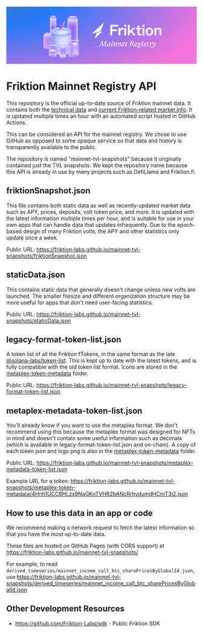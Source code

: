 ![Friktion Mainnet Registry](/banner.png)

# Friktion Mainnet Registry API

This repository is the official up-to-date source of Friktion mainnet data. It contains both the [technical data](https://friktion-labs.github.io/mainnet-tvl-snapshots/staticData.json) and [current Friktion-related market info](https://friktion-labs.github.io/mainnet-tvl-snapshots/friktionSnapshot.json). It is updated multiple times an hour with an automated script hosted in GitHub Actions.

This can be considered an API for the mainnet registry. We chose to use GitHub as opposed to some opaque service so that data and history is transparently available to the public.

The repository is named "mainnet-tvl-snapshots" because it originally contained just the TVL snapshots. We kept the repository name because this API is already in use by many projects such as DefiLlama and Friktion.fi.

## friktionSnapshot.json

This file contains both static data as well as recently-updated market data such as APY, prices, deposits, volt token price, and more. It is updated with the latest information multiple times per hour, and is suitable for use in your own apps that can handle data that updates infrequently. Due to the epoch-based design of many Friktion volts, the APY and other statistics only update once a week.

Public URL: https://friktion-labs.github.io/mainnet-tvl-snapshots/friktionSnapshot.json

## staticData.json

This contains static data that generally doesn't change unless new volts are launched. The smaller filesize and different organization structure may be more useful for apps that don't need user-facing statistics.

Public URL: https://friktion-labs.github.io/mainnet-tvl-snapshots/staticData.json

## legacy-format-token-list.json

A token list of all the Friktion fTokens, in the same format as the late [@solana-labs/token-list](https://github.com/solana-labs/token-list). This is kept up to date with the latest tokens, and is fully compatible with the old token list format. Icons are stored in the [metaplex-token-metadata](https://github.com/Friktion-Labs/mainnet-tvl-snapshots/tree/main/metaplex-token-metadata) folder.

Public URL: https://friktion-labs.github.io/mainnet-tvl-snapshots/legacy-format-token-list.json

## metaplex-metadata-token-list.json

You'll already know if you want to use the metaplex format. We don't recommend using this because the metaplex format was designed for NFTs in mind and doesn't contain some useful information such as decimals (which is available in legacy-format-token-list.json and on-chain). A copy of each token json and logo png is also in the [metaplex-token-metadata](https://github.com/Friktion-Labs/mainnet-tvl-snapshots/tree/main/metaplex-token-metadata) folder.

Public URL: https://friktion-labs.github.io/mainnet-tvl-snapshots/metaplex-metadata-token-list.json

Example URL for a token: https://friktion-labs.github.io/mainnet-tvl-snapshots/metaplex-token-metadata/4Hnh1UCC6HLzx9NaGKnTVHR2bANcRrhydumdHCnrT3i2.json

## How to use this data in an app or code

We recommend making a network request to fetch the latest information so that you have the most up-to-date data.

These files are hosted on GitHub Pages (with CORS support) at https://friktion-labs.github.io/mainnet-tvl-snapshots/

For example, to read `derived_timeseries/mainnet_income_call_btc_sharePricesByGlobalId.json`, use https://friktion-labs.github.io/mainnet-tvl-snapshots/derived_timeseries/mainnet_income_call_btc_sharePricesByGlobalId.json

## Other Development Resources

- https://github.com/Friktion-Labs/sdk - Public Friktion SDK
